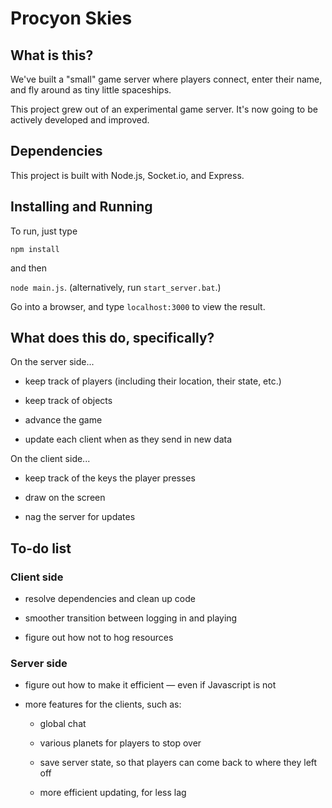 # Procyon Skies

## What is this?

We've built a "small" game server where players connect, enter their name, and fly around as tiny little spaceships.

This project grew out of an experimental game server. It's now going to be actively developed and improved.

## Dependencies

This project is built with Node.js, Socket.io, and Express.

## Installing and Running

To run, just type

`npm install`

and then

`node main.js`. (alternatively, run `start_server.bat`.)

Go into a browser, and type `localhost:3000` to view the result.

## What does this do, specifically?

On the server side...

* keep track of players (including their location, their state, etc.)

* keep track of objects

* advance the game

* update each client when as they send in new data

On the client side...

* keep track of the keys the player presses

* draw on the screen

* nag the server for updates

## To-do list

### Client side

* resolve dependencies and clean up code

* smoother transition between logging in and playing

* figure out how not to hog resources

### Server side

* figure out how to make it efficient &mdash; even if Javascript is not

* more features for the clients, such as:

    - global chat
    
    - various planets for players to stop over
        
    - save server state, so that players can come back to where they left off
    
    - more efficient updating, for less lag
    
